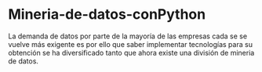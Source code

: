 # Mineria-de-datos-conPython
La demanda de datos por parte de la mayoría de las empresas cada se se vuelve más exigente es por ello que saber implementar tecnologías para su obtención se ha diversificado tanto que ahora existe una división de mineria de datos.

